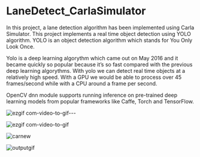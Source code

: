 # LaneDetect_CarlaSimulator

In this project, a lane detection algorithm has been implemented using Carla Simulator. 
This project implements a real time object detection using YOLO algorithm. YOLO is an object detection algorithm which stands for You Only Look Once.

Yolo is a deep learning algorythm which came out on May 2016 and it became quickly so popular because it’s so fast compared with the previous deep learning algorythms. With yolo we can detect real time objects at a relatively high speed. With a GPU we would be able to process over 45 frames/second while with a CPU around a frame per second.


OpenCV dnn module supports running inference on pre-trained deep learning models from popular frameworks like Caffe, Torch and TensorFlow.


![ezgif com-video-to-gif---](https://user-images.githubusercontent.com/81799459/224973024-9515cab1-b538-471e-9cdf-19f690e884fc.gif)



![ezgif com-video-to-gif](https://user-images.githubusercontent.com/81799459/224996252-591de079-c794-4cdb-86b4-3815b1e16239.gif)




![carnew](https://user-images.githubusercontent.com/81799459/229363131-0ee308ca-7565-4876-b908-cfdd4c2d1bb3.gif)





![outputgif](https://user-images.githubusercontent.com/81799459/229363381-1a9fdb8f-0d1c-4bcc-814f-4c7988c84139.gif)




